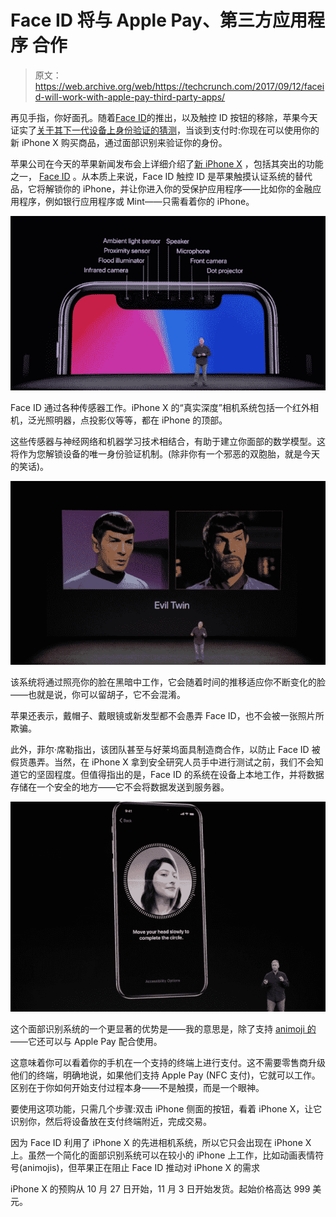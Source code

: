 # Face ID 将与 Apple Pay、第三方应用程序 合作

> 原文：<https://web.archive.org/web/https://techcrunch.com/2017/09/12/faceid-will-work-with-apple-pay-third-party-apps/>

再见手指，你好面孔。随着[Face ID](https://web.archive.org/web/20230326064547/https://techcrunch.com/2017/09/12/face-id-is-replacing-touch-id-on-the-new-iphone-x/)的推出，以及触控 ID 按钮的移除，苹果今天证实了[关于其下一代设备上身份验证的猜测](https://web.archive.org/web/20230326064547/http://bgr.com/2017/08/10/iphone-8-facial-recognition-features/)，当谈到支付时:你现在可以使用你的新 iPhone X 购买商品，通过面部识别来验证你的身份。

苹果公司在今天的苹果新闻发布会上详细介绍了[新 iPhone X](https://web.archive.org/web/20230326064547/https://techcrunch.com/2017/09/12/iphone-x/) ，包括其突出的功能之一， [Face ID](https://web.archive.org/web/20230326064547/https://techcrunch.com/2017/09/12/face-id-is-replacing-touch-id-on-the-new-iphone-x/) 。从本质上来说，Face ID 触控 ID 是苹果触摸认证系统的替代品，它将解锁你的 iPhone，并让你进入你的受保护应用程序——比如你的金融应用程序，例如银行应用程序或 Mint——只需看着你的 iPhone。

![](img/0adcd0ec8fd2a9651051ace18e3b4aa4.png)

Face ID 通过各种传感器工作。iPhone X 的“真实深度”相机系统包括一个红外相机，泛光照明器，点投影仪等等，都在 iPhone 的顶部。

这些传感器与神经网络和机器学习技术相结合，有助于建立你面部的数学模型。这将作为您解锁设备的唯一身份验证机制。(除非你有一个邪恶的双胞胎，就是今天的笑话)。

![](img/4c043e4555160abd8d033568911be25a.png)

该系统将通过照亮你的脸在黑暗中工作，它会随着时间的推移适应你不断变化的脸——也就是说，你可以留胡子，它不会混淆。

苹果还表示，戴帽子、戴眼镜或新发型都不会愚弄 Face ID，也不会被一张照片所欺骗。

此外，菲尔·席勒指出，该团队甚至与好莱坞面具制造商合作，以防止 Face ID 被假货愚弄。当然，在 iPhone X 拿到安全研究人员手中进行测试之前，我们不会知道它的坚固程度。但值得指出的是，Face ID 的系统在设备上本地工作，并将数据存储在一个安全的地方——它不会将数据发送到服务器。

![](img/5bc9f02c0ea7e0c39756caf933a099a3.png)

这个面部识别系统的一个更显著的优势是——我的意思是，除了支持 [animoji 的](https://web.archive.org/web/20230326064547/https://techcrunch.com/2017/09/12/iphone-x-animoji/)——它还可以与 Apple Pay 配合使用。

这意味着你可以看着你的手机在一个支持的终端上进行支付。这不需要零售商升级他们的终端，明确地说，如果他们支持 Apple Pay (NFC 支付)，它就可以工作。区别在于你如何开始支付过程本身——不是触摸，而是一个眼神。

要使用这项功能，只需几个步骤:双击 iPhone 侧面的按钮，看着 iPhone X，让它识别你，然后将设备放在支付终端附近，完成交易。

因为 Face ID 利用了 iPhone X 的先进相机系统，所以它只会出现在 iPhone X 上。虽然一个简化的面部识别系统可以在较小的 iPhone 上工作，比如动画表情符号(animojis)，但苹果正在阻止 Face ID 推动对 iPhone X 的需求

iPhone X 的预购从 10 月 27 日开始，11 月 3 日开始发货。起始价格高达 999 美元。